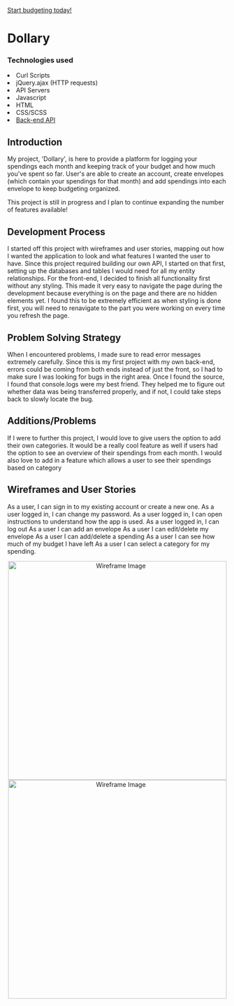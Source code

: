 <a href='https://britneyart80.github.io/Dollary/'>Start budgeting today!</a>

# Dollary

### Technologies used
<li>Curl Scripts</li>
<li>jQuery.ajax (HTTP requests)</li>
<li>API Servers</li>
<li>Javascript</li>
<li>HTML</li>
<li>CSS/SCSS</li>

<li><a href='https://github.com/britneyart80/Dollary-API'>Back-end API</a></li>

## Introduction

My project, 'Dollary', is here to provide a platform for logging your spendings each month and keeping track of your budget and how much you've spent so far. User's are able to create an account, create envelopes (which contain your spendings for that month) and add spendings into each envelope to keep budgeting organized.

This project is still in progress and I plan to continue expanding the number of features available!

## Development Process

I started off this project with wireframes and user stories, mapping out how I wanted the application to look and what features I wanted the user to have. Since this project required building our own API, I started on that first, setting up the databases and tables I would need for all my entity relationships.
For the front-end, I decided to finish all functionality first without any styling. This made it very easy to navigate the page during the development because everything is on the page and there are no hidden elements yet. I found this to be extremely efficient as when styling is done first, you will need to renavigate to the part you were working on every time you refresh the page.

## Problem Solving Strategy

When I encountered problems, I made sure to read error messages extremely carefully. Since this is my first project with my own back-end, errors could be coming from both ends instead of just the front, so I had to make sure I was looking for bugs in the right area. Once I found the source, I found that console.logs were my best friend. They helped me to figure out whether data was being transferred properly, and if not, I could take steps back to slowly locate the bug.

## Additions/Problems

If I were to further this project, I would love to give users the option to add their own categories. It would be a really cool feature as well if users had the option to see an overview of their spendings from each month. I would also love to add in a feature which allows a user to see their spendings based on category

## Wireframes and User Stories

As a user, I can sign in to my existing account or create a new one.
As a user logged in, I can change my password.
As a user logged in, I can open instructions to understand how the app is used.
As a user logged in, I can log out
As a user I can add an envelope
As a user I can edit/delete my envelope
As a user I can add/delete a spending
As a user I can see how much of my budget I have left
As a user I can select a category for my spending.

<p align="center">
<img src="https://i.imgur.com/VS5Sg4G.jpg" alt="Wireframe Image" height="500">
<img src="https://i.imgur.com/nAItzvm.jpg" alt="Wireframe Image" height="500">
</p>
